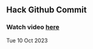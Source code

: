 
 ## Hack Github Commit 
 ### Watch video <a href="https://www.youtube.com">here</a> 
 Tue 10 Oct 2023 
